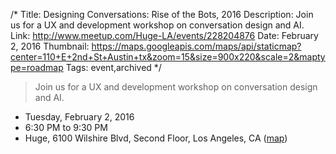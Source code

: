 /*
Title: Designing Conversations: Rise of the Bots, 2016
Description: Join us for a UX and development workshop on conversation design and AI. 
Link: http://www.meetup.com/Huge-LA/events/228204876
Date: February 2, 2016
Thumbnail: https://maps.googleapis.com/maps/api/staticmap?center=110+E+2nd+St+Austin+tx&zoom=15&size=900x220&scale=2&maptype=roadmap
Tags: event,archived
*/

> Join us for a UX and development workshop on conversation design and AI. 

- Tuesday, February 2, 2016
- 6:30 PM to 9:30 PM
- Huge, 6100 Wilshire Blvd, Second Floor, Los Angeles, CA ([map](https://www.google.com/maps/dir/Current+Location/6100+Wilshire+Blvd+Los+Angeles+CA))